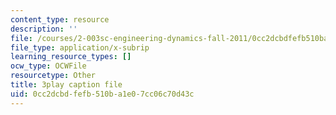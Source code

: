 ```yaml
---
content_type: resource
description: ''
file: /courses/2-003sc-engineering-dynamics-fall-2011/0cc2dcbdfefb510ba1e07cc06c70d43c_1xJJu5p3dD0.vtt
file_type: application/x-subrip
learning_resource_types: []
ocw_type: OCWFile
resourcetype: Other
title: 3play caption file
uid: 0cc2dcbd-fefb-510b-a1e0-7cc06c70d43c
---
```

